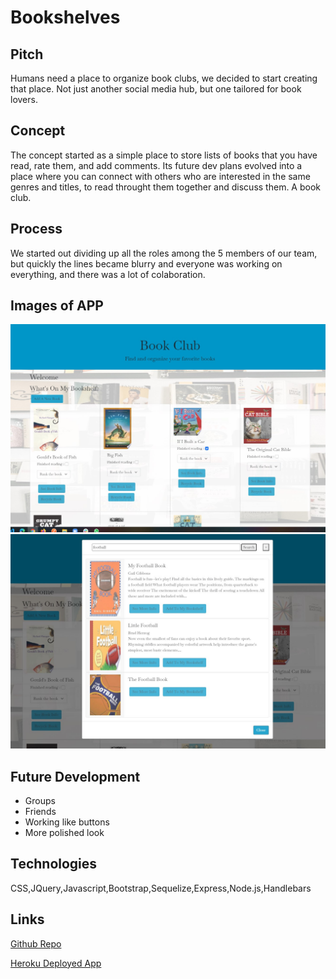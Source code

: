 # Bookshelves

## Pitch
Humans need a place to organize book clubs, we decided to start creating that place. Not just another social media hub, but one tailored for book lovers.

## Concept
The concept started as a simple place to store lists of books that you have read, rate them, and add comments.
Its future dev plans evolved into a place where you can connect with others who are interested in the same genres and titles, to read throught them together and discuss them. A book club.

## Process
We started out dividing up all the roles among the 5 members of our team, but quickly the lines became blurry and everyone was working on everything, and there was a lot of colaboration.

## Images of APP

![image of app](./public/img/b1.jpg)
![image of app](./public/img/b2.jpg)

## Future Development
- Groups
- Friends
- Working like buttons
- More polished look

## Technologies
CSS,JQuery,Javascript,Bootstrap,Sequelize,Express,Node.js,Handlebars

## Links

[Github Repo](https://github.com/ToMakPo/UWCB-Project-2)

[Heroku Deployed App](https://postnet-project-2.herokuapp.com/)

